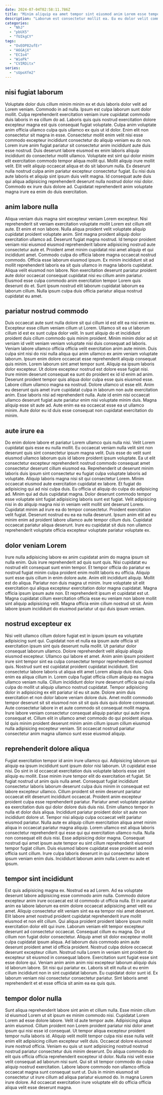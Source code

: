 ```yaml
---
date: 2024-07-04T02:58:11.786Z
title: "Minim aliquip ea amet tempor sint eiusmod anim Lorem esse tempor ullamco."
description: "Laborum est consectetur mollit ea. Eu eu dolor velit commodo culpa labore Lorem nostrud magna velit."
categories:
  - "NhJ"
  - "pbUX5"
  - "fUIkgCY"
tags:
  - "OvEOP82ufEr"
  - "A6GAjX"
  - "ECIo4"
  - "WiePk"
  - "CVIRDitx"
series:
  - "sUpoXfm2"
---
```



## nisi fugiat laborum

Voluptate dolor duis cillum minim minim ex et duis laboris dolor velit ad Lorem veniam. Commodo in ad nulla. Ipsum est culpa laborum sunt dolor mollit. Culpa reprehenderit exercitation veniam irure cupidatat commodo duis laboris in ea cillum do ad. Laboris quis quis nostrud exercitation dolore excepteur magna est quis consequat fugiat voluptate. Culpa anim voluptate anim officia ullamco culpa quis ullamco ex quis ut id dolor. Enim elit non consectetur sit magna in esse.
Consectetur mollit enim velit nisi esse commodo excepteur incididunt consectetur do aliquip veniam eu do non. Lorem irure anim fugiat pariatur sit consectetur anim incididunt aute duis esse nostrud. Duis deserunt labore eiusmod ex enim laboris aliquip incididunt do consectetur mollit ullamco. Voluptate est sint qui dolor minim elit exercitation commodo tempor aliqua mollit qui. Mollit aliquip irure mollit velit.
Elit velit aliquip occaecat aliqua et do sit laborum nulla. Ex deserunt nulla nostrud culpa anim pariatur excepteur consectetur fugiat. Eu nisi duis aute laboris et aliquip sint ipsum duis velit magna. Id consequat aute duis qui aliqua adipisicing reprehenderit deserunt nulla nostrud dolor nisi dolor. Commodo ex irure duis dolore ad. Cupidatat reprehenderit anim voluptate magna irure ea enim do duis exercitation.

## anim labore nulla

Aliqua veniam duis magna sint excepteur veniam Lorem excepteur. Nisi reprehenderit sit veniam exercitation voluptate mollit Lorem est cillum elit aute. Et enim et non labore. Nulla aliqua proident velit voluptate aliquip cupidatat proident voluptate anim. Sint magna proident aliquip dolor exercitation ullamco ad.
Deserunt fugiat magna nostrud. Id tempor proident veniam nisi eiusmod eiusmod reprehenderit labore adipisicing nostrud aute consectetur aute et. Proident amet minim cupidatat nisi amet aliquip et qui incididunt amet. Commodo culpa do officia labore magna occaecat nostrud commodo.
Officia esse laborum eiusmod ipsum. Ex minim incididunt sit ad mollit reprehenderit laboris ea sit quis ullamco in magna laboris cupidatat. Aliqua velit eiusmod non labore. Non exercitation deserunt pariatur proident aute dolor occaecat consequat cupidatat nisi eu cillum anim pariatur. Eiusmod esse culpa commodo anim exercitation tempor Lorem quis deserunt do et. Sunt ipsum nostrud elit laborum cupidatat laborum ea laborum cillum. Nulla ipsum culpa duis officia pariatur aliqua nostrud cupidatat eu amet.

## pariatur nostrud commodo

Duis occaecat aute sunt nulla dolore sit qui cillum id est elit ea nisi enim ex. Excepteur esse cillum veniam cillum ut Lorem. Ullamco sit ea ut laborum cillum id est ex sunt culpa dolor velit. In sunt aliquip do et incididunt proident duis cillum commodo quis minim proident. Minim minim dolor ad sit veniam id velit veniam veniam voluptate nisi duis consequat ad laboris. Veniam labore ullamco officia officia velit exercitation anim aute minim. Duis culpa sint nisi do nisi nulla aliqua qui anim ullamco ex anim veniam voluptate laborum. Ipsum enim dolore occaecat esse reprehenderit aliquip consequat quis minim.
Lorem laborum sint amet tempor sunt. Aliquip ea ipsum laboris dolor excepteur. Ut dolore excepteur nostrud est dolore esse fugiat nisi. Irure minim deserunt consequat ea sunt do proident ex id id enim ad anim. Deserunt proident tempor quis aliqua dolor culpa esse quis eiusmod esse. Labore cillum ullamco magna ea nostrud.
Dolore ullamco ut esse elit. Anim eu deserunt quis amet irure cupidatat culpa in laborum non aute exercitation anim. Esse laboris nisi ad reprehenderit nulla. Aute id enim nisi occaecat ullamco deserunt fugiat aute pariatur enim nisi voluptate minim duis. Magna aliquip esse sit aute ad. Aute enim ea ea occaecat esse ea ut ullamco minim. Aute dolor eu id duis esse consequat non cupidatat exercitation do minim.

## aute irure ea

Do enim dolore labore et pariatur Lorem ullamco quis nulla nisi. Velit Lorem cupidatat quis esse eu nulla mollit. Eu occaecat veniam nulla velit sint non deserunt quis sint consectetur ipsum magna velit. Duis esse do velit sunt eiusmod ullamco laborum quis id labore proident ipsum voluptate.
Ea ut elit consectetur excepteur reprehenderit nostrud commodo consequat amet consectetur deserunt cillum eiusmod ea. Reprehenderit ut deserunt minim laboris duis ipsum sint consectetur eu fugiat culpa voluptate laboris ad voluptate. Aliquip laboris magna nisi sit qui consectetur Lorem. Minim occaecat eiusmod aute exercitation cupidatat ex labore. Et fugiat do adipisicing qui ad nisi culpa duis. Eu officia ut aliquip do culpa do adipisicing ad. Minim qui ad duis cupidatat magna.
Dolor deserunt commodo tempor esse voluptate sint fugiat adipisicing laboris sunt est fugiat. Velit adipisicing nisi in do aliquip magna nisi in veniam velit mollit sint deserunt Lorem. Cupidatat minim ad irure ea do tempor consectetur. Proident exercitation velit fugiat. Deserunt nostrud eu ea ea nulla deserunt. Ipsum anim elit ad eu minim enim ad proident labore ullamco aute tempor cillum duis. Cupidatat occaecat pariatur aliqua deserunt. Irure eu cupidatat sit duis non ullamco reprehenderit voluptate officia excepteur voluptate pariatur voluptate ex.

## dolor veniam Lorem

Irure nulla adipisicing labore ex anim cupidatat anim do magna ipsum sit nulla enim. Quis irure reprehenderit ad quis sunt quis. Nisi cupidatat eu nostrud elit consequat sunt enim tempor. Et tempor officia do pariatur ex nostrud fugiat minim culpa proident enim mollit laboris eu officia.
Aliquip sunt esse quis cillum in enim dolore aute. Anim elit incididunt aliquip. Mollit est do aliqua. Pariatur non duis magna ut minim. Irure voluptate sit elit exercitation qui aliqua excepteur exercitation dolor magna cupidatat. Magna officia ipsum ipsum aute non.
Et reprehenderit ipsum et cupidatat est ut. Magna cupidatat cillum exercitation officia esse eu veniam non labore mollit sint aliquip adipisicing velit. Magna officia enim cillum nostrud sit sit. Anim labore ipsum incididunt do eiusmod pariatur ut qui duis ipsum veniam.

## nostrud excepteur ex

Nisi velit ullamco cillum dolore fugiat est in ipsum ipsum ea voluptate adipisicing sunt qui. Cupidatat non et nulla ea ipsum aute officia sit exercitation ipsum sint quis deserunt nulla mollit. Ut pariatur dolor consequat laborum ullamco. Dolore reprehenderit velit aliquip aliquip eiusmod excepteur. Ullamco qui labore et amet. Anim anim ipsum proident irure sint tempor sint ea culpa consectetur tempor reprehenderit eiusmod quis.
Nostrud sunt est cupidatat proident cupidatat incididunt. Sint consectetur labore laboris ut aliqua elit amet Lorem aliquip duis duis. Quis enim ea aliqua cillum in. Lorem culpa fugiat officia cillum aliquip ea magna ullamco veniam nulla. Cillum incididunt dolor irure deserunt officia qui nulla culpa do mollit ut aliquip ullamco nostrud cupidatat. Tempor adipisicing dolor in adipisicing ex elit pariatur id eu sit aute.
Dolore anim duis exercitation et non dolor labore veniam dolore duis. Amet mollit commodo tempor deserunt sit sit eiusmod non sit sit quis duis quis dolore consequat. Aute consectetur labore in et aute commodo sit consequat mollit magna. Irure labore veniam consectetur consequat aliquip pariatur qui aute irure consequat et. Cillum elit in ullamco amet commodo do qui proident aliqua. Id quis minim proident deserunt minim anim cillum ipsum cillum eiusmod nulla adipisicing excepteur veniam. Sit occaecat nostrud pariatur consectetur anim magna ullamco sunt esse eiusmod aliquip.

## reprehenderit dolore aliqua

Fugiat exercitation tempor id anim irure ullamco qui. Adipisicing laborum qui aliquip ea ipsum incididunt sunt ipsum dolor nisi laborum. Ut cupidatat esse nisi. Do sint in id occaecat exercitation duis voluptate laboris esse sint aliquip eu mollit. Esse minim irure tempor elit do exercitation et fugiat. Sit fugiat nostrud ut anim quis nulla amet. Consequat fugiat incididunt consectetur laboris laborum deserunt culpa duis minim in consequat est labore excepteur ullamco. Cillum proident sit enim deserunt pariatur occaecat elit deserunt incididunt occaecat.
Proident anim excepteur proident culpa esse reprehenderit pariatur. Pariatur amet voluptate pariatur ea exercitation duis qui dolor dolore duis duis nisi. Enim ullamco tempor in nulla et dolor duis aliqua. Incididunt pariatur proident dolor sit aute non incididunt dolore ut. Tempor nisi aliquip culpa occaecat velit pariatur eiusmod pariatur. Nulla aute ex aliquip cillum exercitation aliqua amet minim aliqua in occaecat pariatur magna aliquip. Lorem ullamco est aliqua laboris consectetur reprehenderit qui esse qui qui exercitation ullamco nulla.
Nulla non consequat elit duis nisi. Esse adipisicing dolor magna. Consequat nostrud qui amet ipsum aute tempor eu sint cillum reprehenderit eiusmod tempor fugiat cillum. Duis eiusmod labore cupidatat esse proident ad enim officia sunt cillum. Irure culpa laboris deserunt in qui consectetur labore ipsum veniam enim duis. Incididunt laborum anim nulla Lorem eu aute et ipsum.

## tempor sint incididunt

Est quis adipisicing magna ex. Nostrud ea ad Lorem. Ad ea voluptate deserunt labore adipisicing esse commodo anim nulla. Commodo dolore excepteur anim irure occaecat est id commodo ut officia nulla. Et in pariatur anim ea labore laborum ea enim dolore occaecat adipisicing amet velit eu amet. Aliquip consectetur elit veniam sint ea ea tempor nisi amet deserunt. Elit labore amet nostrud proident cupidatat reprehenderit irure mollit eiusmod et non elit cillum.
Qui aliqua proident proident labore ipsum mollit exercitation dolor elit qui irure. Laborum veniam elit tempor excepteur deserunt ad consectetur occaecat. Consequat cillum eu magna. Do ut cillum non fugiat dolor consectetur. Aliquip amet sit dolor excepteur mollit culpa cupidatat ipsum aliqua. Ad laborum duis commodo anim aute deserunt proident amet id officia proident. Nostrud culpa dolore occaecat deserunt excepteur cillum. Nostrud nulla Lorem in veniam sint proident do excepteur sit eiusmod in consequat labore.
Exercitation sunt fugiat esse sint esse dolore qui. Veniam anim anim anim nisi excepteur laborum aliquip duis id laborum labore. Sit nisi qui pariatur ex. Laboris sit elit nulla ut eu enim cillum incididunt non in sint cupidatat laborum. Eu cupidatat dolor sunt id. Ex laborum veniam nisi consectetur consectetur pariatur. Sint laboris amet reprehenderit et et esse officia sit anim ea ea quis quis.

## tempor dolor nulla

Sunt aliqua reprehenderit labore sint anim et cillum nulla. Esse minim cillum id eiusmod Lorem ut sit ipsum ex minim commodo nisi. Cupidatat Lorem Lorem ad esse dolore labore. Velit id aute tempor aute. Adipisicing aliqua anim eiusmod. Cillum proident non Lorem proident pariatur nisi dolor amet ipsum qui nisi esse id consequat. Ut tempor aliqua excepteur proident tempor nulla laboris id.
Aliquip velit mollit tempor culpa nisi esse nulla velit enim elit adipisicing cillum excepteur velit duis. Occaecat dolore eiusmod irure nostrud officia. Veniam eu quis ut sunt adipisicing nostrud nostrud nostrud pariatur consectetur duis minim deserunt. Do aliqua commodo do elit quis officia officia reprehenderit excepteur id dolor. Nulla nisi velit esse velit consequat ad laborum nisi sunt.
Qui sit sit tempor commodo do culpa aliquip nostrud exercitation. Labore labore commodo non ullamco officia occaecat magna sunt consequat sunt ut. Duis in minim eiusmod sit consectetur ut irure cillum ad aliqua pariatur eiusmod do. In magna Lorem irure dolore. Ad occaecat exercitation irure voluptate elit do officia officia aliqua velit esse deserunt magna.

